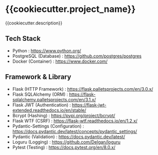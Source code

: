 # {{cookiecutter.project_name}}

{{cookiecutter.description}}

## Tech Stack

-   Python : https://www.python.org/
-   PostgreSQL (Database) : https://github.com/postgres/postgres
-   Docker (Container) : https://www.docker.com/

## Framework & Library

-   Flask (HTTP Framework) : https://flask.palletsprojects.com/en/3.0.x/
-   Flask SQLAlchemy (ORM) : https://flask-sqlalchemy.palletsprojects.com/en/3.1.x/
-   Flask JWT (Authentication) : https://flask-jwt-extended.readthedocs.io/en/stable/
-   Bcrypt (Hashing) : https://pypi.org/project/bcrypt/
-   Flask WTF (CSRF) : https://flask-wtf.readthedocs.io/en/1.2.x/
-   Pydantic-Settings (Configuration) : https://docs.pydantic.dev/latest/concepts/pydantic_settings/
-   Pydantic (Validation) : https://docs.pydantic.dev/latest/
-   Loguru (Logging) : https://github.com/Delgan/loguru
-   Pytest (Testing) : https://docs.pytest.org/en/8.0.x/

